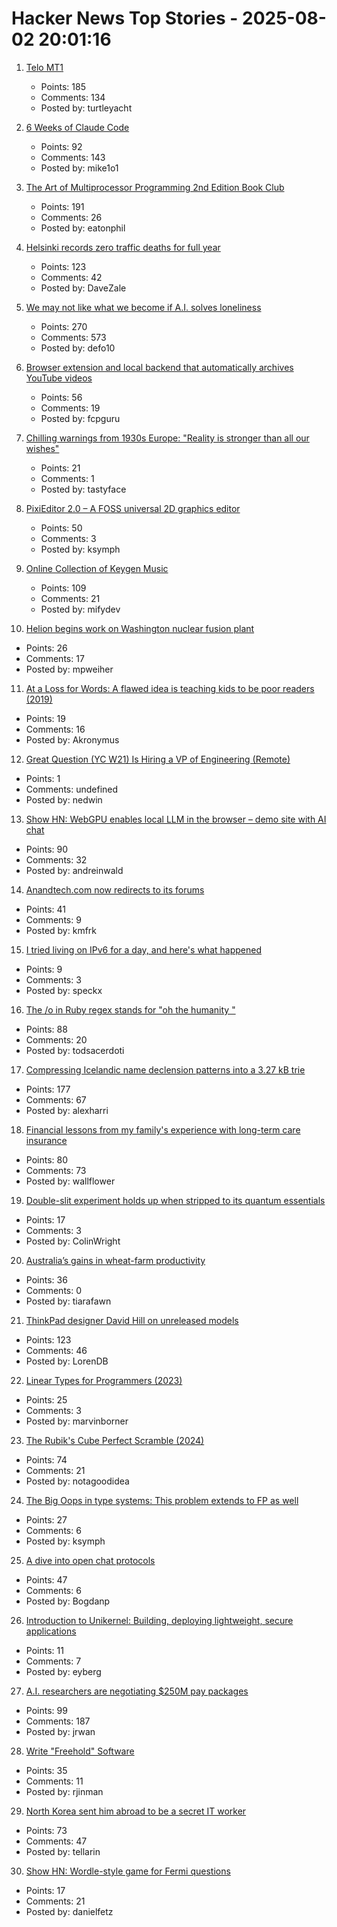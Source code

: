 # Hacker News Top Stories - 2025-08-02 20:01:16

1. [Telo MT1](https://www.telotrucks.com/)
   - Points: 185
   - Comments: 134
   - Posted by: turtleyacht

2. [6 Weeks of Claude Code](https://blog.puzzmo.com/posts/2025/07/30/six-weeks-of-claude-code/)
   - Points: 92
   - Comments: 143
   - Posted by: mike1o1

3. [The Art of Multiprocessor Programming 2nd Edition Book Club](https://eatonphil.com/2025-art-of-multiprocessor-programming.html)
   - Points: 191
   - Comments: 26
   - Posted by: eatonphil

4. [Helsinki records zero traffic deaths for full year](https://www.helsinkitimes.fi/finland/finland-news/domestic/27539-helsinki-records-zero-traffic-deaths-for-full-year.html)
   - Points: 123
   - Comments: 42
   - Posted by: DaveZale

5. [We may not like what we become if A.I. solves loneliness](https://www.newyorker.com/magazine/2025/07/21/ai-is-about-to-solve-loneliness-thats-a-problem)
   - Points: 270
   - Comments: 573
   - Posted by: defo10

6. [Browser extension and local backend that automatically archives YouTube videos](https://github.com/andrewarrow/starchive)
   - Points: 56
   - Comments: 19
   - Posted by: fcpguru

7. [Chilling warnings from 1930s Europe: "Reality is stronger than all our wishes"](https://www.doomsdayscenario.co/p/fleeing-one-step-ahead-of-fascism-fbcf5ac4661dca77)
   - Points: 21
   - Comments: 1
   - Posted by: tastyface

8. [PixiEditor 2.0 – A FOSS universal 2D graphics editor](https://pixieditor.net/blog/2025/07/30/20-release/)
   - Points: 50
   - Comments: 3
   - Posted by: ksymph

9. [Online Collection of Keygen Music](https://keygenmusic.tk)
   - Points: 109
   - Comments: 21
   - Posted by: mifydev

10. [Helion begins work on Washington nuclear fusion plant](https://www.nucnet.org/news/microsoft-backed-fusion-company-begins-work-on-washington-nuclear-fusion-plant-7-4-2025)
   - Points: 26
   - Comments: 17
   - Posted by: mpweiher

11. [At a Loss for Words: A flawed idea is teaching kids to be poor readers (2019)](https://www.apmreports.org/episode/2019/08/22/whats-wrong-how-schools-teach-reading)
   - Points: 19
   - Comments: 16
   - Posted by: Akronymus

12. [Great Question (YC W21) Is Hiring a VP of Engineering (Remote)](https://www.ycombinator.com/companies/great-question/jobs/ONBQUqe-vp-of-engineering)
   - Points: 1
   - Comments: undefined
   - Posted by: nedwin

13. [Show HN: WebGPU enables local LLM in the browser – demo site with AI chat](https://andreinwald.github.io/browser-llm/)
   - Points: 90
   - Comments: 32
   - Posted by: andreinwald

14. [Anandtech.com now redirects to its forums](https://forums.anandtech.com/)
   - Points: 41
   - Comments: 9
   - Posted by: kmfrk

15. [I tried living on IPv6 for a day, and here's what happened](https://www.xda-developers.com/the-internet-isnt-fully-ipv6-ready/)
   - Points: 9
   - Comments: 3
   - Posted by: speckx

16. [The /o in Ruby regex stands for "oh the humanity "](https://jpcamara.com/2025/08/02/the-o-in-ruby-regex.html)
   - Points: 88
   - Comments: 20
   - Posted by: todsacerdoti

17. [Compressing Icelandic name declension patterns into a 3.27 kB trie](https://alexharri.com/blog/icelandic-name-declension-trie)
   - Points: 177
   - Comments: 67
   - Posted by: alexharri

18. [Financial lessons from my family's experience with long-term care insurance](https://www.whitecoatinvestor.com/financial-lessons-father-long-term-care-insurance/)
   - Points: 80
   - Comments: 73
   - Posted by: wallflower

19. [Double-slit experiment holds up when stripped to its quantum essentials](https://news.mit.edu/2025/famous-double-slit-experiment-holds-when-stripped-to-quantum-essentials-0728)
   - Points: 17
   - Comments: 3
   - Posted by: ColinWright

20. [Australia’s gains in wheat-farm productivity](https://www.reuters.com/investigations/less-rain-more-wheat-how-australian-farmers-defied-climate-doom-2025-07-29/)
   - Points: 36
   - Comments: 0
   - Posted by: tiarafawn

21. [ThinkPad designer David Hill on unreleased models](https://www.theregister.com/2025/08/02/thinkpad_david_hill_interview/)
   - Points: 123
   - Comments: 46
   - Posted by: LorenDB

22. [Linear Types for Programmers (2023)](https://twey.io/for-programmers/linear-types/)
   - Points: 25
   - Comments: 3
   - Posted by: marvinborner

23. [The Rubik's Cube Perfect Scramble (2024)](https://www.solutionslookingforproblems.com/post/the-rubik-s-cube-perfect-scramble)
   - Points: 74
   - Comments: 21
   - Posted by: notagoodidea

24. [The Big Oops in type systems: This problem extends to FP as well](https://danieltan.weblog.lol/2025/07/the-big-oops-in-type-systems-this-problem-extends-to-fp-as-well)
   - Points: 27
   - Comments: 6
   - Posted by: ksymph

25. [A dive into open chat protocols](https://wiki.alopex.li/ADiveIntoOpenChat)
   - Points: 47
   - Comments: 6
   - Posted by: Bogdanp

26. [Introduction to Unikernel: Building, deploying lightweight, secure applications](https://tallysolutions.com/technology/introduction-to-unikernel-2/)
   - Points: 11
   - Comments: 7
   - Posted by: eyberg

27. [A.I. researchers are negotiating $250M pay packages](https://www.nytimes.com/2025/07/31/technology/ai-researchers-nba-stars.html)
   - Points: 99
   - Comments: 187
   - Posted by: jrwan

28. [Write "Freehold" Software](https://deadbeef.io/freehold_software)
   - Points: 35
   - Comments: 11
   - Posted by: rjinman

29. [North Korea sent him abroad to be a secret IT worker](https://www.bbc.com/news/articles/c15wk77zxngo)
   - Points: 73
   - Comments: 47
   - Posted by: tellarin

30. [Show HN: Wordle-style game for Fermi questions](https://www.fermiquestions.org/)
   - Points: 17
   - Comments: 21
   - Posted by: danielfetz

